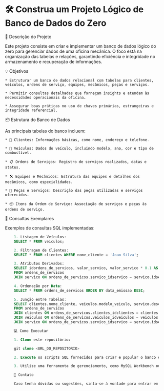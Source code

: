 # 🛠️ Construa um Projeto Lógico de Banco de Dados do Zero

📝 Descrição do Projeto

Este projeto consiste em criar e implementar um banco de dados lógico do zero para gerenciar dados de uma oficina mecânica. O foco está na organização das tabelas e relações, garantindo eficiência e integridade no armazenamento e recuperação de informações.

💡 Objetivos

    * Estruturar um banco de dados relacional com tabelas para clientes, veículos, ordens de serviço, equipes, mecânicos, peças e serviços.

    * Permitir consultas detalhadas que forneçam insights e atendam às necessidades operacionais da oficina.

    * Assegurar boas práticas no uso de chaves primárias, estrangeiras e integridade referencial.

📦 Estrutura do Banco de Dados

As principais tabelas do banco incluem:

    * 👤 Clientes: Informações básicas, como nome, endereço e telefone.

    * 🚗 Veículos: Dados do veículo, incluindo modelo, ano, cor e tipo de combustível.

    * 📋 Ordens de Serviços: Registro de serviços realizados, datas e status.

    * 🛠️ Equipes e Mecânicos: Estrutura das equipes e detalhes dos mecânicos, como especialidades.

    * 🔩 Peças e Serviços: Descrição das peças utilizadas e serviços oferecidos.

    * 📦 Itens da Ordem de Serviço: Associação de serviços e peças às ordens de serviço.

🚀 Consultas Exemplares

Exemplos de consultas SQL implementadas:
```sql
    1. Listagem de Veículos:
    SELECT * FROM veiculos;

    2. Filtragem de Clientes:
    SELECT * FROM clientes WHERE nome_cliente = 'Joao Silva';

    3. Atributos Derivados:
    SELECT idordens_de_servicos, valor_servico, valor_servico * 0.1 AS Desconto 
    FROM ordens_de_servicos 
    JOIN servico ON ordens_de_servicos.servico_idservico = servico.idservico;

    4. Ordenação por Data:
    SELECT * FROM ordens_de_servicos ORDER BY data_emissao DESC;

    5. Junção entre Tabelas:
    SELECT clientes.nome_cliente, veiculos.modelo_veiculo, servico.descricao_servico 
    FROM ordens_de_servicos 
    JOIN clientes ON ordens_de_servicos.clientes_idclientes = clientes.idclientes 
    JOIN veiculos ON ordens_de_servicos.veiculos_idveiculos = veiculos.idveiculos 
    JOIN servico ON ordens_de_servicos.servico_idservico = servico.idservico;

    💻 Como Executar

    1. Clone este repositório:

    git clone <URL_DO_REPOSITORIO>

    2. Execute os scripts SQL fornecidos para criar e popular o banco de dados.

    3. Utilize uma ferramenta de gerenciamento, como MySQL Workbench ou DBeaver, para executar as consultas e explorar os dados.

    📩 Contato

    Caso tenha dúvidas ou sugestões, sinta-se à vontade para entrar em contato:



